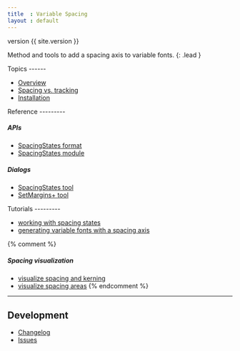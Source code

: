 ```yaml
---
title  : Variable Spacing
layout : default
---
```


<span class='badge bg-secondary'>version {{ site.version }}</span>

Method and tools to add a spacing axis to variable fonts.
{: .lead }

<div class='row'>

<div class='col-12 col-sm-6 col-md-4 mb-1' markdown='1'>
Topics
------

- [Overview](overview)
- [Spacing vs. tracking](spacing-vs-tracking)
- [Installation](install)
</div>

<div class='col-12 col-sm-6 col-md-4 mb-1' markdown='1'>
Reference
---------

##### APIs

- [SpacingStates format](reference/spacing-states-format)
- [SpacingStates module](reference/spacing-states-module)

##### Dialogs

- [SpacingStates tool](reference/spacing-states-tool)
- [SetMargins+ tool](reference/set-margins-tool)
</div>

<div class='col-12 col-sm-6 col-md-4 mb-1' markdown='1'>
Tutorials
---------

- [working with spacing states](tutorials/working-with-spacing-states)
- [generating variable fonts with a spacing axis](tutorials/generating-variable-font)

{% comment %}
##### Spacing visualization 

- [visualize spacing and kerning](tutorials/visualize-spacing-kerning)
- [visualize spacing areas](tutorials/visualize-spacing-areas)
{% endcomment %}
</div>

</div>

- - -

## Development

- [Changelog](changelog)
- <a href='http://github.com/gferreira/VariableSpacing/issues'>Issues <i class="bi bi-arrow-up-right"></i></a>
